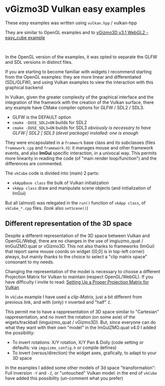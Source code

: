 # vGizmo3D Vulkan easy examples
These *easy* examples was written using `vulkan.hpp` / vulkan-hpp      



They are similar to OpenGL examples and to [vGizmo3D v3.1 WebGL2 - easy_cube example](https://brutpitt.github.io/myRepos/vGizmo3D/wglCubeExamples.html)

<p>&nbsp;<br></p>
In the OpenGL version of the examples, it was opted to separate the GLFW and SDL versions in distinct files.

If you are starting to become familiar with widgets I recommend starting from the OpenGL examples: they are more linear and differentiated (SDL/GLFW), and using Vulkan examples to view the interaction with this graphical backend

In Vulkan, given the greater complexity of the graphical interface and the integration of the framwork with the creation of the Vulkan surface, there any example have CMake compiler options for GLFW / SDL2 / SDL3.
- GLFW is the DEFAULT option
- `cmake -DUSE_SDL2=ON` builds for SDL2
- `cmake -DUSE_SDL3=ON` builds for SDL3
*obviously is necessary to have GLFW | SDL2 | SDL3 (devel package) installed: one is enaugh*

They were encapsulated in a `framwork` base class and its subclasses (files `framework.cpp` and `framework.h`): it manages mouse and other framework events, and also **ImGui** specific interaction, in a univocal way.
This permits more linearity in reading the code (of "main render loop/function") and the differences are commented.

The `vkCube` code is divided into (main) 2 parts:
- `vkAppBase class` the bulk of Vulkan initialization 
- `vkApp class` draw and manipulate scene objects (and initialization of ImGui)

But all (almost) was relegated in the `run()` function of `vkApp class`, of `vkCube_*.cpp` files. 
(look also `setScene()`)


## Different representation of the 3D space
Despite a different representation of the 3D space between Vulkan and OpenGL/Webgl, there are no changes in the use of imgiuzmo_quat / ImGuIZMO.quat or vGizmo3D.
This not also thanks to frameworks (ImGui) that report same mouse coords on widget ([0,0] is in top-left corner) always, but mainly thanks to the choice to select a "clip matrix space" consonant to my needs.

Changing the representation of the model is necessary to choose a different Projection Matrix for Vulkan to maintain (respect OpenGL/WebGL).
If you have difficulty I invite to read: [Setting Up a Proper Projection Matrix for Vulkan](https://johannesugb.github.io/gpu-programming/setting-up-a-proper-vulkan-projection-matrix/) 


In `vkCube` example I have used a *clip-Matrix*, just a bit different from previous link, and with (only) `Y` inverted and "half" `Z`.

This permit me to have a rappresentation of 3D space similar to "Cartesian" rappresentation, and no invert the rotation (on some axie) of the wigets/trackball (imguizmo_quat / vGizmo3D).
But, since everyone can do what they want with their own "model" in the ImGuIZMO.quat v4.0 I added the possibility:
- To invert rotations: X/Y rotation, X/Y Pan & Dolly (code setting or defaults: via `imguizmo_config.h` or compile defines)
- To invert (versus/direction) the widget axes, grafically, to adapt to your 3D space

In the examples I added some other models of 3d space "transformation":
Full inversion `-Y` and `-Z`, or "untouched" Vulkan model: in the end of `vkCube` have added this possibility (un-comment what you prefer)




